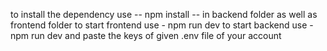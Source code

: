 to install the dependency use -- npm install -- in backend folder as well as frontend folder
to start frontend use - npm run dev
to start backend use - npm run dev
and paste the keys of given .env file of your account
